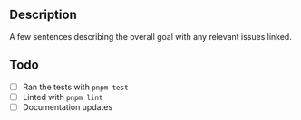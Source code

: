 ## Description
A few sentences describing the overall goal with any relevant issues linked.

## Todo
- [ ] Ran the tests with `pnpm test`
- [ ] Linted with `pnpm lint`
- [ ] Documentation updates
